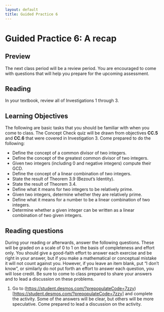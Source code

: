 ```yaml
---
layout: default
title: Guided Practice 6
---
```

# Guided Practice 6: A recap

## Preview

The next class period will be a review period. You are encouraged to come with questions that will help you prepare for the upcoming assessment. 

## Reading

In your textbook, review all of Investigations 1 through 3.  

## Learning Objectives 

The following are basic tasks that you should be familiar with when you come to class. The Concept Check quiz will be drawn from objectives __CC.5__ and __CC.6__ that were covered in Investigation 3. Come prepared to do the following:

+ Define the concept of a common divisor of two integers.
+ Define the concept of the greatest common divisor of two integers.
+ Given two integers (including 0 and negative integers) compute their GCD.
+ Define the concept of a linear combination of two integers.
+ State the result of Theorem 3.9 (Bezout’s Identity).
+ State the result of Theorem 3.4.
+ Define what it means for two integers to be relatively prime.
+ Given two integers, determine whether they are relatively prime.
+ Define what it means for a number to be a linear combination of two integers.
+ Determine whether a given integer can be written as a linear combination of two given integers.


## Reading questions

During your reading or afterwards, answer the following questions. These will be graded on a scale of 0 to 1 on the basis of completeness and effort only. You should give a good-faith effort to answer each exercise and be right in your answer, but if you make a mathematical or conceptual mistake it will not count against you. However, if you leave an item blank, put “I don’t know”, or similarly do not put forth an effort to answer each question, you will lose credit. Be sure to come to class prepared to share your answers and to lead a discussion on these problems.

1. Go to (https://student.desmos.com/?prepopulateCode=7zzy)[https://student.desmos.com/?prepopulateCode=7zzy] and complete the activity. Some of the answers will be clear, but others will be more speculative. Come prepared to lead a discussion on the activity. 
